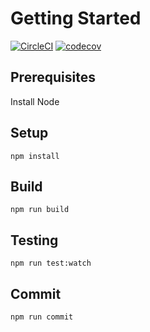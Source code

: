 # Getting Started

[![CircleCI](https://circleci.com/gh/hypertrace/hyperdash.svg?style=shield)](https://circleci.com/gh/hypertrace/hyperdash)
[![codecov](https://codecov.io/gh/hypertrace/hyperdash/branch/main/graph/badge.svg)](https://codecov.io/gh/hypertrace/hyperdash)

## Prerequisites

Install Node

## Setup

`npm install`

## Build

`npm run build`

## Testing

`npm run test:watch`

## Commit

`npm run commit`
